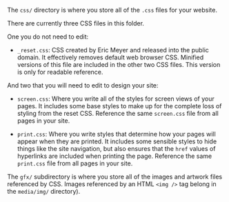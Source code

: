 The `css/` directory is where you store all of the `.css` files for your website.

There are currently three CSS files in this folder.

One you do not need to edit:

* `_reset.css`:
	CSS created by Eric Meyer and released into the public domain. It effectively removes default web
	browser CSS. Minified versions of this file are included in the other two CSS files. This version
	is only for readable reference.

And two that you will need to edit to design your site:

* `screen.css`:
	Where you write all of the styles for screen views of your pages. It includes some base styles to
	make up for the complete loss of styling from the reset CSS. Reference the same `screen.css` file
	from all pages in your site.

* `print.css`:
  Where you write styles that determine how your pages will appear when they are printed. It
  includes some sensible styles to hide things like the site navigation, but also ensures that the
  `href` values of hyperlinks are included when printing the page. Reference the same `print.css`
  file from all pages in your site.

The `gfx/` subdirectory is where you store all of the images and artwork files referenced by CSS.
Images referenced by an HTML `<img />` tag belong in the `media/img/` directory).

